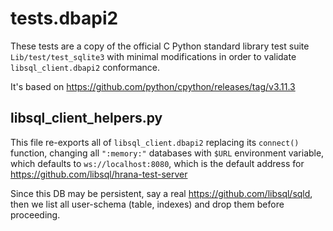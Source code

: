 # tests.dbapi2

These tests are a copy of the official C Python standard library
test suite `Lib/test/test_sqlite3` with minimal modifications in
order to validate `libsql_client.dbapi2` conformance.

It's based on https://github.com/python/cpython/releases/tag/v3.11.3

## libsql_client_helpers.py

This file re-exports all of `libsql_client.dbapi2` replacing its
`connect()` function, changing all `":memory:"` databases
with `$URL` environment variable, which defaults to
`ws://localhost:8080`, which is the default address for
https://github.com/libsql/hrana-test-server

Since this DB may be persistent, say a real
https://github.com/libsql/sqld, then we list all user-schema
(table, indexes) and drop them before proceeding.

